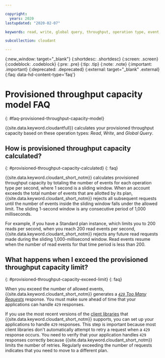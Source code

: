 ```yaml
---

copyright:
  years: 2020
lastupdated: "2020-02-07"

keywords: read, write, global query, throughput, operation type, event, reject request, retry, provision, capacity

subcollection: cloudant

---
```


{:new_window: target="_blank"}
{:shortdesc: .shortdesc}
{:screen: .screen}
{:codeblock: .codeblock}
{:pre: .pre}
{:tip: .tip}
{:note: .note}
{:important: .important}
{:deprecated: .deprecated}
{:external: target="_blank" .external}
{:faq: data-hd-content-type='faq'}

<!-- Acrolinx: 2019 -->

# Provisioned throughput capacity model FAQ
{: #faq-provisioned-throughput-capacity-model}

{{site.data.keyword.cloudantfull}} calculates your provisioned throughput capacity based on these operation types: *Read*, *Write*, and *Global Query*. 

## How is provisioned throughput capacity calculated? 
{: #provisioned-throughput-capacity-calculated}
{: faq}

{{site.data.keyword.cloudant_short_notm}} calculates provisioned throughput capacity by totaling the number of events for each operation type per second, where 1 second is a sliding window. When an account exceeds the total number of events that are allotted by its plan, {{site.data.keyword.cloudant_short_notm}} rejects all subsequent requests until the number of events inside the sliding window falls under the allowed limit. The sliding 1-second window is any consecutive period of 1,000 milliseconds.

For example, if you have a Standard plan instance, which limits you to 200 reads per second, when you reach 200 read events per second, {{site.data.keyword.cloudant_short_notm}} rejects any future read requests made during the sliding 1,000-millisecond window. Read events resume when the number of read events for that time period is less than 200. 

## What happens when I exceed the provisioned throughput capacity limit? 
{: #provisioned-throughput-capacity-exceed-limit}
{: faq}

When you exceed the number of allowed events, {{site.data.keyword.cloudant_short_notm}} generates a [*`429` Too Many Requests*](/docs/services/Cloudant?topic=cloudant-http#http-status-codes)
response. You must make sure ahead of time that your applications can handle `429` responses. 

If you use the most recent versions of the [client libraries](/docs/services/Cloudant?topic=cloudant-supported-client-libraries) that {{site.data.keyword.cloudant_short_notm}} supports, you can set up your applications to handle `429` responses. This step is important because most client libraries don't automatically attempt to retry a request when a `429` response occurs. You need to verify that your application handles `429` responses correctly because {{site.data.keyword.cloudant_short_notm}} limits the number of retries. Regularly exceeding the number of requests indicates that you need to move to a different plan. 

